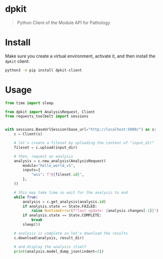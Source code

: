 # dpkit

> Python Client of the Module API for Pathology

# Install

Make sure you create a virtual environment, activate it, and then install the `dpkit` client:

```bash
python3 -m pip install dpkit-client
```

# Usage

```python
from time import sleep

from dpkit import AnalysisRequest, Client
from requests_toolbelt import sessions


with sessions.BaseUrlSession(base_url="http://localhost:5000/") as s:
    c = Client(s)

    # let's create a fileset by uploading the content of "input_dir"
    fileset = c.upload(input_dir)

    # then, request an analysis
    analysis = c.new_analysis(AnalysisRequest(
        module="hello_world_v1",
        inputs={
            "wsi": f"@{fileset.id}",
        },
    ))

    # this may take time so wait for the analysis to end
    while True:
        analysis = c.get_analysis(analysis.id)
        if analysis.state == State.FAILED:
            raise RuntimeError(f"last update: {analysis.changes[-1]}")
        if analysis.state == State.COMPLETE:
            break
        sleep(5)

    # analysis is complete so let's download the results
    c.download(analysis, result_dir)

    # and display the analysis itself
    print(analysis.model_dump_json(indent=2))
```
